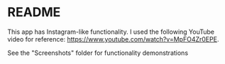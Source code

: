 # README

This app has Instagram-like functionality. I used the following YouTube video for reference: https://www.youtube.com/watch?v=MpFO4Zr0EPE.

See the "Screenshots" folder for functionality demonstrations
